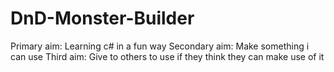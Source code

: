 # DnD-Monster-Builder
Primary aim: Learning c# in a fun way
Secondary aim: Make something i can use 
Third aim: Give to others to use if they think they can make use of it

